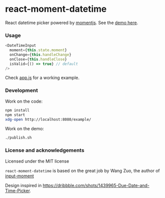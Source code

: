 # react-moment-datetime 

React datetime picker powered by [momentjs](http://momentjs.com). See the [demo here](http://koliseoapi.github.io/react-moment-datetime).

### Usage

``` javascript
<DateTimeInput
  moment={this.state.moment}
  onChange={this.handleChange}
  onClose={this.handleClose}
  isValid={() => true} // default
/>
```

Check [app.js](https://github.com/koliseoapi/react-moment-datetime/blob/master/example/app.js) for a working example.

### Development

Work on the code:

```sh
npm install
npm start
xdg-open http://localhost:8080/example/
```

Work on the demo:

```sh
./publish.sh
```

### License and acknowledgements

Licensed under the MIT license

`react-moment-datetime` is based on the great job by Wang Zuo, the author of [input-moment](https://github.com/wangzuo/input-moment)

Design inspired in https://dribbble.com/shots/1439965-Due-Date-and-Time-Picker.

